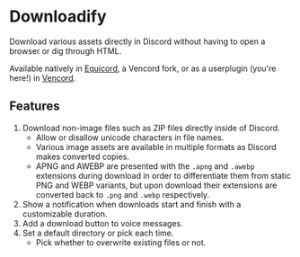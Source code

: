 # Downloadify

Download various assets directly in Discord without having to open a browser or dig through HTML.

Available natively in [Equicord](https://github.com/Equicord/Equicord), a Vencord fork, or as a userplugin (you're here!) in [Vencord](https://github.com/Vendicated/Vencord/).

## Features
1. Download non-image files such as ZIP files directly inside of Discord.
    - Allow or disallow unicode characters in file names.
    - Various image assets are available in multiple formats as Discord makes converted copies.
    - APNG and AWEBP are presented with the `.apng` and `.awebp` extensions during download in order to differentiate them from static PNG and WEBP variants, but upon download their extensions are converted back to `.png` and `.webp` respectively.
2. Show a notification when downloads start and finish with a customizable duration.
3. Add a download button to voice messages.
4. Set a default directory or pick each time.
    - Pick whether to overwrite existing files or not.